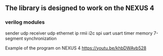 ## The library is designed to work on the NEXUS 4

### verilog modules

sender udp
receiver udp
ethernet ip
rmii
i2c
spi
uart
usart
timer
memory
7-segment
synchronization 

Example of the program on NEXUS 4  https://youtu.be/khbDWAvb528

